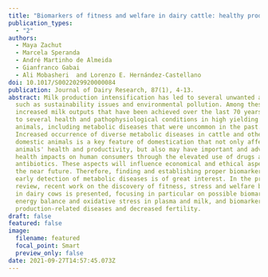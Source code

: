 ```yaml
---
title: "Biomarkers of fitness and welfare in dairy cattle: healthy productivity"
publication_types:
  - "2"
authors:
  - Maya Zachut
  - Marcela Speranda
  - André Martinho de Almeida
  - Gianfranco Gabai
  - Ali Mobasheri  and Lorenzo E. Hernández-Castellano
doi: 10.1017/S0022029920000084
publication: Journal of Dairy Research, 87(1), 4-13.
abstract: Milk production intensification has led to several unwanted aspects,
  such as sustainability issues and environmental pollution. Among these,
  increased milk outputs that have been achieved over the last 70 years have led
  to several health and pathophysiological conditions in high yielding dairy
  animals, including metabolic diseases that were uncommon in the past.
  Increased occurrence of diverse metabolic diseases in cattle and other
  domestic animals is a key feature of domestication that not only affects the
  animals' health and productivity, but also may have important and adverse
  health impacts on human consumers through the elevated use of drugs and
  antibiotics. These aspects will influence economical and ethical aspects in
  the near future. Therefore, finding and establishing proper biomarkers for
  early detection of metabolic diseases is of great interest. In the present
  review, recent work on the discovery of fitness, stress and welfare biomarkers
  in dairy cows is presented, focusing in particular on possible biomarkers of
  energy balance and oxidative stress in plasma and milk, and biomarkers of
  production-related diseases and decreased fertility.
draft: false
featured: false
image:
  filename: featured
  focal_point: Smart
  preview_only: false
date: 2021-09-27T14:57:45.073Z
---
```


